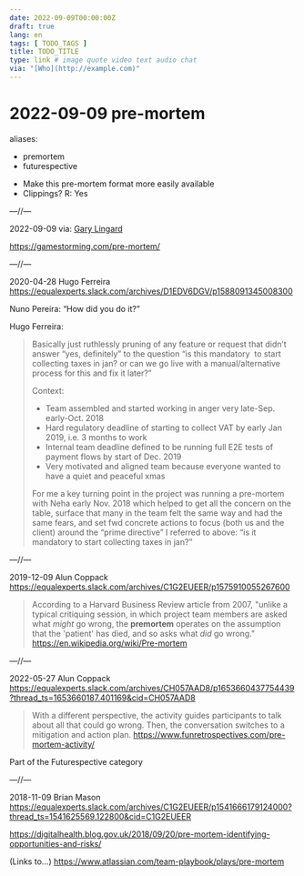 ```yaml
---
date: 2022-09-09T00:00:00Z
draft: true
lang: en
tags: [ TODO_TAGS ]
title: TODO_TITLE
type: link # image quote video text audio chat
via: "[Who](http://example.com)"
---
```



# 2022-09-09 pre-mortem
aliases:
  - premortem
  - futurespective

* Make this pre-mortem format more easily available
* Clippings? R: Yes

—//—

2022-09-09
via: [Gary Lingard](https://springernature.slack.com/archives/C03RC4WV14P/p1662733627392959)

https://gamestorming.com/pre-mortem/

—//—

2020-04-28 Hugo Ferreira
https://equalexperts.slack.com/archives/D1EDV6DGV/p1588091345008300

Nuno Pereira: “How did you do it?”

Hugo Ferreira:
> Basically just ruthlessly pruning of any feature or request that didn’t answer “yes, definitely” to the question “is this mandatory  to start collecting taxes in jan? or can we go live with a manual/alternative process for this and fix it later?”
>
>Context:
> * Team assembled and started working in anger very late-Sep. early-Oct. 2018
> * Hard regulatory deadline of starting to collect VAT by early Jan 2019, i.e. 3 months to work
> * Internal team deadline defined to be running full E2E tests of payment flows by start of Dec. 2019
> * Very motivated and aligned team because everyone wanted to have a quiet and peaceful xmas
>
> For me a key turning point in the project was running a pre-mortem with Neha early Nov. 2018 which helped to get all the concern on the table, surface that many in the team felt the same way and had the same fears, and set fwd concrete actions to focus (both us and the client) around the “prime directive” I referred to above: “is it mandatory to start collecting taxes in jan?”

—//—

2019-12-09 Alun Coppack
https://equalexperts.slack.com/archives/C1G2EUEER/p1575910055267600

> According to a Harvard Business Review article from 2007, "unlike a typical critiquing session, in which project team members are asked what *might* go wrong, the **premortem** operates on the assumption that the 'patient' has died, and so asks what *did* go wrong."
https://en.wikipedia.org/wiki/Pre-mortem

—//—

2022-05-27 Alun Coppack
https://equalexperts.slack.com/archives/CH057AAD8/p1653660437754439?thread_ts=1653660187.401169&cid=CH057AAD8

> With a different perspective, the activity guides participants to talk about all that could go wrong. Then, the conversation switches to a mitigation and action plan.
https://www.funretrospectives.com/pre-mortem-activity/

Part of the Futurespective category

—//—

2018-11-09 Brian Mason
https://equalexperts.slack.com/archives/C1G2EUEER/p1541666179124000?thread_ts=1541625569.122800&cid=C1G2EUEER

https://digitalhealth.blog.gov.uk/2018/09/20/pre-mortem-identifying-opportunities-and-risks/

(Links to…)
https://www.atlassian.com/team-playbook/plays/pre-mortem

